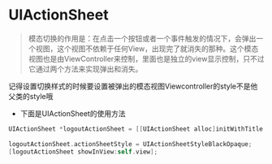 # UIActionSheet
> 模态切换的作用是：在点击一个按钮或者一个事件触发的情况下，会弹出一个视图，这个视图不依赖于任何View，出现完了就消失的那种。这个模态视图也是由ViewController来控制，里面也是独立的view显示控制，只不过它通过两个方法来实现弹出和消失。



记得设置切换样式的时候要设置被弹出的模态视图Viewcontroller的style不是他父类的style哦



* 下面是UIActionSheet的使用方法


```swift
UIActionSheet *logoutActionSheet = [[UIActionSheet alloc]initWithTitle:@"退出" delegate:self cancelButtonTitle:@"取消" destructiveButtonTitle:@"这个是"otherButtonTitles:@"nage", nil];
    
logoutActionSheet.actionSheetStyle = UIActionSheetStyleBlackOpaque;
[logoutActionSheet showInView:self.view];
```

